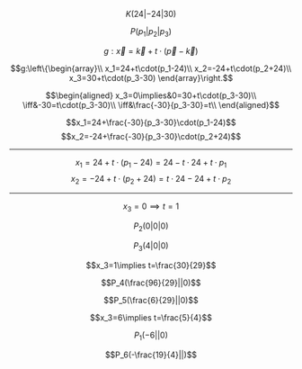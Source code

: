 $$K(24|-24|30)$$

$$P(p_1|p_2|p_3)$$

$$g:\overrightarrow{x}=\overrightarrow{k}+t\cdot(\overrightarrow{p}-\overrightarrow{k})$$

$$g:\left\{\begin{array}\\
x_1=24+t\cdot(p_1-24)\\
x_2=-24+t\cdot(p_2+24)\\
x_3=30+t\cdot(p_3-30)
\end{array}\right.$$

$$\begin{aligned}
x_3=0\implies&0=30+t\cdot(p_3-30)\\
\iff&-30=t\cdot(p_3-30)\\
\iff&\frac{-30}{p_3-30}=t\\
\end{aligned}$$

$$x_1=24+\frac{-30}{p_3-30}\cdot(p_1-24)$$
$$x_2=-24+\frac{-30}{p_3-30}\cdot(p_2+24)$$

---

$$x_1=24+t\cdot(p_1-24)=24-t\cdot24+t\cdot p_1$$
$$x_2=-24+t\cdot(p_2+24)=t\cdot24-24+t\cdot p_2$$

---

$$x_3=0\implies t=1$$

$$P_2(0|0|0)$$

$$P_3(4|0|0)$$

$$x_3=1\implies t=\frac{30}{29}$$

$$P_4(\frac{96}{29}||0)$$

$$P_5(\frac{6}{29}||0)$$

$$x_3=6\implies t=\frac{5}{4}$$

$$P_1(-6||0)$$

$$P_6(-\frac{19}{4}||)$$